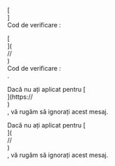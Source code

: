 [<br host>]<br action>Cod de verificare :<br code>

[<br host>](<br protocol>//<br host>)<br action>Cod de verificare :<br code>.

Dacă nu ați aplicat pentru [<br host>](https://<br host>)<br action>, vă rugăm să ignorați acest mesaj.

Dacă nu ați aplicat pentru [<br host>](<br protocol>//<br host>)<br action>, vă rugăm să ignorați acest mesaj.
